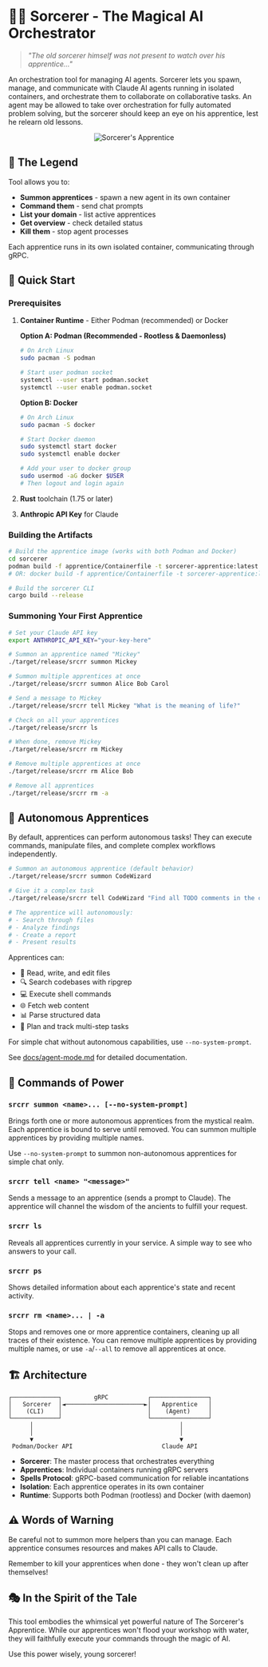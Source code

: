 # 🧙‍♂️ Sorcerer - The Magical AI Orchestrator

> *"The old sorcerer himself was not present to watch over his apprentice..."*

An orchestration tool for managing AI agents. Sorcerer lets you spawn, manage,
and communicate with Claude AI agents running in isolated containers, and
orchestrate them to collaborate on collaborative tasks. An agent may be allowed
to take over orchestration for fully automated problem solving, but the
sorcerer should keep an eye on his apprentice, lest he relearn old lessons.

<div align="center">

![Sorcerer's Apprentice](docs/assets/flamenquines-don-chalecos.gif)

</div>

## 📜 The Legend

Tool allows you to:
- **Summon apprentices** - spawn a new agent in its own container
- **Command them** - send chat prompts
- **List your domain** - list active apprentices
- **Get overview** - check detailed status
- **Kill them** - stop agent processes

Each apprentice runs in its own isolated container, communicating through gRPC.

## 🌟 Quick Start

### Prerequisites

1. **Container Runtime** - Either Podman (recommended) or Docker
   
   **Option A: Podman (Recommended - Rootless & Daemonless)**
   ```bash
   # On Arch Linux
   sudo pacman -S podman
   
   # Start user podman socket
   systemctl --user start podman.socket
   systemctl --user enable podman.socket
   ```
   
   **Option B: Docker**
   ```bash
   # On Arch Linux  
   sudo pacman -S docker
   
   # Start Docker daemon
   sudo systemctl start docker
   sudo systemctl enable docker
   
   # Add your user to docker group
   sudo usermod -aG docker $USER
   # Then logout and login again
   ```

2. **Rust** toolchain (1.75 or later)
3. **Anthropic API Key** for Claude

### Building the Artifacts

```bash
# Build the apprentice image (works with both Podman and Docker)
cd sorcerer
podman build -f apprentice/Containerfile -t sorcerer-apprentice:latest .
# OR: docker build -f apprentice/Containerfile -t sorcerer-apprentice:latest .

# Build the sorcerer CLI
cargo build --release
```

### Summoning Your First Apprentice

```bash
# Set your Claude API key
export ANTHROPIC_API_KEY="your-key-here"

# Summon an apprentice named "Mickey"
./target/release/srcrr summon Mickey

# Summon multiple apprentices at once
./target/release/srcrr summon Alice Bob Carol

# Send a message to Mickey
./target/release/srcrr tell Mickey "What is the meaning of life?"

# Check on all your apprentices
./target/release/srcrr ls

# When done, remove Mickey
./target/release/srcrr rm Mickey

# Remove multiple apprentices at once
./target/release/srcrr rm Alice Bob

# Remove all apprentices
./target/release/srcrr rm -a
```

## 🤖 Autonomous Apprentices

By default, apprentices can perform autonomous tasks! They can execute commands, manipulate files, and complete complex workflows independently.

```bash
# Summon an autonomous apprentice (default behavior)
./target/release/srcrr summon CodeWizard

# Give it a complex task
./target/release/srcrr tell CodeWizard "Find all TODO comments in the codebase and create a summary report"

# The apprentice will autonomously:
# - Search through files
# - Analyze findings  
# - Create a report
# - Present results
```

Apprentices can:
- 📄 Read, write, and edit files
- 🔍 Search codebases with ripgrep
- 💻 Execute shell commands
- 🌐 Fetch web content
- 📊 Parse structured data
- 🧠 Plan and track multi-step tasks

For simple chat without autonomous capabilities, use `--no-system-prompt`.

See [docs/agent-mode.md](docs/agent-mode.md) for detailed documentation.

## 🔮 Commands of Power

### `srcrr summon <name>... [--no-system-prompt]`
Brings forth one or more autonomous apprentices from the mystical realm. Each apprentice is bound to serve until removed. You can summon multiple apprentices by providing multiple names.

Use `--no-system-prompt` to summon non-autonomous apprentices for simple chat only.

### `srcrr tell <name> "<message>"`
Sends a message to an apprentice (sends a prompt to Claude). The apprentice will channel the wisdom of the ancients to fulfill your request.

### `srcrr ls`
Reveals all apprentices currently in your service. A simple way to see who answers to your call.

### `srcrr ps`
Shows detailed information about each apprentice's state and recent activity.

### `srcrr rm <name>... | -a`
Stops and removes one or more apprentice containers, cleaning up all traces of their existence. You can remove multiple apprentices by providing multiple names, or use `-a`/`--all` to remove all apprentices at once.

## 🏗️ Architecture

```
┌─────────────┐         gRPC           ┌────────────────┐
│   Sorcerer  │◄──────────────────────►│   Apprentice   │
│    (CLI)    │                        │    (Agent)     │
└─────────────┘                        └────────────────┘
      │                                         │
      │                                         │
      ▼                                         ▼
 Podman/Docker API                         Claude API
```

- **Sorcerer**: The master process that orchestrates everything
- **Apprentices**: Individual containers running gRPC servers
- **Spells Protocol**: gRPC-based communication for reliable incantations
- **Isolation**: Each apprentice operates in its own container
- **Runtime**: Supports both Podman (rootless) and Docker (with daemon)

## ⚠️ Words of Warning

Be careful not to summon more helpers than you can manage. Each apprentice
consumes resources and makes API calls to Claude.

Remember to kill your apprentices when done - they won't clean up after
themselves!

## 🎭 In the Spirit of the Tale

This tool embodies the whimsical yet powerful nature of The Sorcerer's
Apprentice. While our apprentices won't flood your workshop with water, they
will faithfully execute your commands through the magic of AI.

Use this power wisely, young sorcerer!
